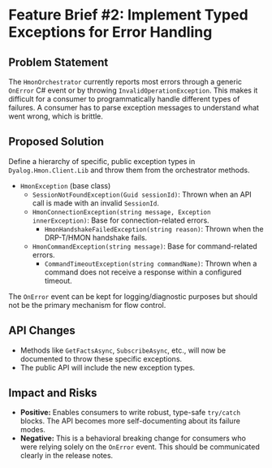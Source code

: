 # Feature Brief #2: Implement Typed Exceptions for Error Handling

## Problem Statement

The `HmonOrchestrator` currently reports most errors through a generic `OnError` C# event or by throwing `InvalidOperationException`. This makes it difficult for a consumer to programmatically handle different types of failures. A consumer has to parse exception messages to understand what went wrong, which is brittle.

## Proposed Solution

Define a hierarchy of specific, public exception types in `Dyalog.Hmon.Client.Lib` and throw them from the orchestrator methods.

- `HmonException` (base class)
  - `SessionNotFoundException(Guid sessionId)`: Thrown when an API call is made with an invalid `SessionId`.
  - `HmonConnectionException(string message, Exception innerException)`: Base for connection-related errors.
    - `HmonHandshakeFailedException(string reason)`: Thrown when the DRP-T/HMON handshake fails.
  - `HmonCommandException(string message)`: Base for command-related errors.
    - `CommandTimeoutException(string commandName)`: Thrown when a command does not receive a response within a configured timeout.

The `OnError` event can be kept for logging/diagnostic purposes but should not be the primary mechanism for flow control.

## API Changes

- Methods like `GetFactsAsync`, `SubscribeAsync`, etc., will now be documented to throw these specific exceptions.
- The public API will include the new exception types.

## Impact and Risks

- **Positive:** Enables consumers to write robust, type-safe `try/catch` blocks. The API becomes more self-documenting about its failure modes.
- **Negative:** This is a behavioral breaking change for consumers who were relying solely on the `OnError` event. This should be communicated clearly in the release notes.
